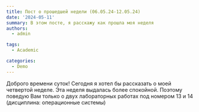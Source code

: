 ```yaml
---
title: Пост о прошедшей недели (06.05.24-12.05.24)
date: '2024-05-11'
summary: В этом посте, я расскажу как прошла моя неделя
authors:
  - admin

tags:
  - Academic

categories:
  - Demo
---
```


Доброго времени суток! Сегодня я хотел бы рассказать о моей четвертой неделе. Эта неделя выдалась более спокойной. Поэтому поведую  Вам только о двух лабораторных работах под номером 13 и 14 (дисциплина: операционные системы)
